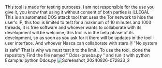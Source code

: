 This tool is made for testing purposes, I am not responsible for the use you give it, you know that using it without consent of both parties is ILLEGAL
This is an automated DOS attack tool that uses the Tor network to hide the user's IP, this tool is limited to test for a maximum of 10 minutes and 1000 threads, it is free software and whoever wants to collaborate with its development will be welcome, this tool is in the beta phase of its development, so as soon as you ask for it there will be updates in the tool - user interface.
And whoever Nasca can collaborate with stars ✌️
"No system is safe"
That is why we must test it to the limit..
To use the tool, clone the repository
Find the file named " Ddos-prueba.py " and run it with python
Example: python Ddos.py
![Screenshot_20240826-072833_2](https://github.com/user-attachments/assets/4de8c90e-0450-438f-852d-0ec06937a0bf)
